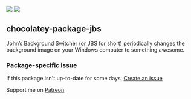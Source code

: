 [![](https://img.shields.io/chocolatey/v/jbs?color=green&label=jbs)](https://chocolatey.org/packages/jbs) [![](https://img.shields.io/chocolatey/dt/jbs)](https://chocolatey.org/packages/jbs)

## chocolatey-package-jbs
John’s Background Switcher (or JBS for short) periodically changes the background image on your 
Windows computer to something awesome.

### Package-specific issue
If this package isn't up-to-date for some days, [Create an issue](https://github.com/tunisiano187/Chocolatey-packages/issues/new/choose)

Support me on [Patreon](https://www.patreon.com/bePatron?u=39585820)